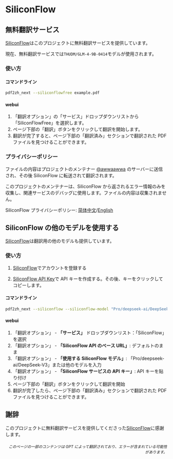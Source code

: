 # SiliconFlow

## 無料翻訳サービス

[SiliconFlow](https://siliconflow.cn)はこのプロジェクトに無料翻訳サービスを提供しています。

現在、無料翻訳サービスでは`THUDM/GLM-4-9B-0414`モデルが使用されます。

### 使い方

#### コマンドライン

```bash
pdf2zh_next --siliconflowfree example.pdf 
```

#### webui

1. 「翻訳オプション」の「サービス」ドロップダウンリストから「SiliconFlowFree」を選択します。
2. ページ下部の「翻訳」ボタンをクリックして翻訳を開始します。
3. 翻訳が完了すると、ページ下部の「翻訳済み」セクションで翻訳された PDF ファイルを見つけることができます。


### プライバシーポリシー

ファイルの内容はプロジェクトのメンテナー [@awwaawwa](https://github.com/awwaawwa) のサーバーに送信され、その後 SiliconFlow に転送されて翻訳されます。

このプロジェクトのメンテナーは、SiliconFlow から返されるエラー情報のみを収集し、関連サービスのデバッグに使用します。ファイルの内容は収集されません。

SiliconFlow プライバシーポリシー: [简体中文](https://docs.siliconflow.cn/cn/legals/privacy-policy)/[English](https://docs.siliconflow.cn/en/legals/privacy-policy)



## SiliconFlow の他のモデルを使用する

[SiliconFlow](https://siliconflow.cn)は翻訳用の他のモデルも提供しています。

### 使い方

1. [SiliconFlow](https://siliconflow.cn)でアカウントを登録する

2. [SiliconFlow API Key](https://cloud.siliconflow.cn/me/account/ak)で API キーを作成する。その後、キーをクリックしてコピーします。

#### コマンドライン

```bash
pdf2zh_next --siliconflow --siliconflow-model "Pro/deepseek-ai/DeepSeek-V3" --siliconflow-api-key <your-api-key> example.pdf
```

#### webui

1. 「翻訳オプション」 - **「サービス」** ドロップダウンリスト：「SiliconFlow」を選択
2. 「翻訳オプション」 - **「SiliconFlow API のベース URL」**: デフォルトのまま
3. 「翻訳オプション」 - **「使用する SiliconFlow モデル」**: 「Pro/deepseek-ai/DeepSeek-V3」または他のモデルを入力
4. 「翻訳オプション」 - **「SiliconFlow サービスの API キー」**: API キーを貼り付け
5. ページ下部の「翻訳」ボタンをクリックして翻訳を開始
6. 翻訳が完了したら、ページ下部の「翻訳済み」セクションで翻訳された PDF ファイルを見つけることができます。


## 謝辞

このプロジェクトに無料翻訳サービスを提供してくださった[SiliconFlow](https://siliconflow.cn)に感謝します。

<div align="right"> 
<h6><small>このページの一部のコンテンツは GPT によって翻訳されており、エラーが含まれている可能性があります。</small></h6>